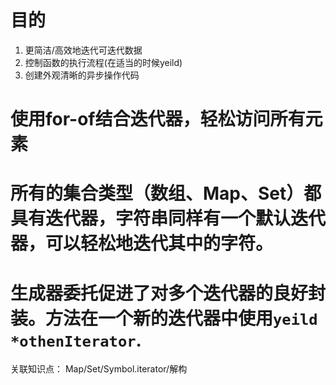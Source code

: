 # 目的

1. 更简洁/高效地迭代可迭代数据
2. 控制函数的执行流程(在适当的时候yeild)
3. 创建外观清晰的异步操作代码

# 使用for-of结合迭代器，轻松访问所有元素

# 所有的集合类型（数组、Map、Set）都具有迭代器，字符串同样有一个默认迭代器，可以轻松地迭代其中的字符。

# 生成器委托促进了对多个迭代器的良好封装。方法在一个新的迭代器中使用`yeild *othenIterator`.

关联知识点： Map/Set/Symbol.iterator/解构